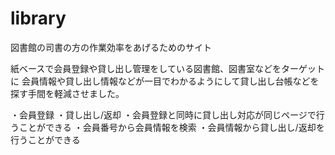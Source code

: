 # library
図書館の司書の方の作業効率をあげるためのサイト

紙ベースで会員登録や貸し出し管理をしている図書館、図書室などをターゲットに
会員情報や貸し出し情報などが一目でわかるようにして貸し出し台帳などを探す手間を軽減させました。
 
・会員登録
・貸し出し/返却
・会員登録と同時に貸し出し対応が同じページで行うことができる
・会員番号から会員情報を検索
・会員情報から貸し出し/返却を行うことができる
